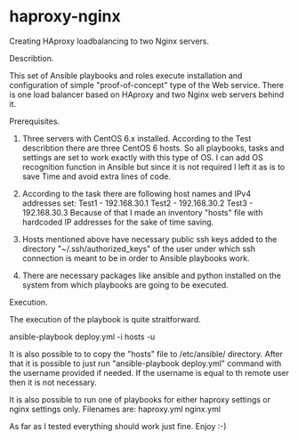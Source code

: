 # haproxy-nginx
Creating HAproxy loadbalancing to two Nginx servers.

Describtion. 

This set of Ansible playbooks and roles execute installation and configuration of simple "proof-of-concept" type of the Web service. There is one load balancer based on HAproxy and two Nginx web servers behind it.

Prerequisites.

1. Three servers with CentOS 6.x installed.
According to the Test describtion there are three CentOS 6 hosts. So all playbooks, tasks and settings are set to work exactly with this type of OS. I can add OS recognition function in Ansible but since it is not required I left it as is to save Time and avoid extra lines of code.

2. According to the task there are following host names and IPv4 addresses set:
Test1 - 192.168.30.1
Test2 - 192.168.30.2
Test3 - 192.168.30.3
Because of that I made an inventory "hosts" file with hardcoded IP addresses for the sake of time saving.

3. Hosts mentioned above have necessary public ssh keys added to the directory "~/.ssh/authorized_keys" of the user under which ssh connection is meant to be in order to Ansible playbooks work.

4. There are necessary packages like ansible and python installed on the system from which playbooks are going to be executed.


Execution.

The execution of the playbook is quite straitforward.

ansible-playbook deploy.yml -i hosts -u <USERNAME>

It is also possible to to copy the "hosts" file to /etc/ansible/ directory. After that it is possible to just run
"ansible-playbook deploy.yml" command with the username provided if needed.
If the username is equal to th remote user then it is not necessary.

It is also possible to run one of playbooks for either haproxy settings or nginx settings only. Filenames are:
haproxy.yml
nginx.yml


As far as I tested everything should work just fine.
Enjoy :-)
